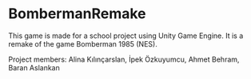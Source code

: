 # BombermanRemake
This game is made for a school project using Unity Game Engine. It is a remake of the game Bomberman 1985 (NES).

Project members:
Alina Kılınçarslan,
İpek Özkuyumcu,
Ahmet Behram,
Baran Aslankan
